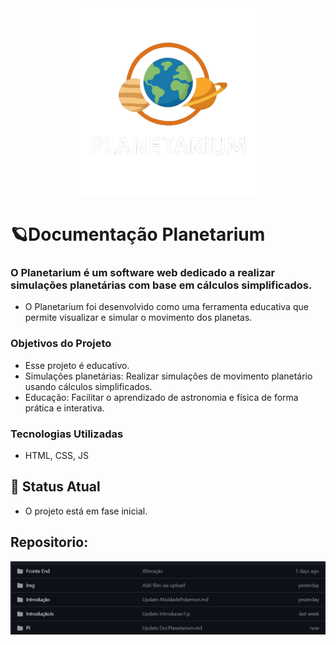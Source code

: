 <div style="text-align: center;">
  <img src="https://github.com/SidneiAJr/Senac_programador_Web/blob/main/PI/Projeto_final_Planetarium/img/logo.png" alt="Logo Projeto" width="300"/>
</div>

# 🪐Documentação Planetarium

### O Planetarium é um software web dedicado a realizar simulações planetárias com base em cálculos simplificados.

- O Planetarium foi desenvolvido como uma ferramenta educativa que permite visualizar e simular o movimento dos planetas.

### Objetivos do Projeto

- Esse projeto é educativo.
- Simulações planetárias: Realizar simulações de movimento planetário usando cálculos simplificados.
- Educação: Facilitar o aprendizado de astronomia e física de forma prática e interativa.

### Tecnologias Utilizadas

- HTML, CSS, JS

## 🚧 Status Atual

- O projeto está em fase inicial.

## Repositorio:

![Rep](https://github.com/SidneiAJr/Senac_programador_Web/blob/main/prints/1111.png)

